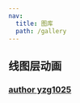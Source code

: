 ```yaml
---
nav:
  title: 图库
  path: /gallery
---
```


## 线图层动画

### [author yzg1025](https://github.com/yzg1025)

<code src= './line_animation/index.tsx'>
